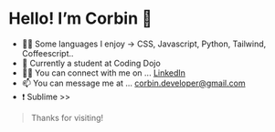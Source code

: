 # Hello! I’m Corbin 👋 

- 👨‍💻 Some languages I enjoy → CSS, Javascript, Python, Tailwind, Coffeescript..
- 🥷 Currently a student at Coding Dojo 
- 🤝🏾 You can connect with me on ... [LinkedIn](https://www.linkedin.com/in/corbin-crawford-257b0423b/)
- 📫 You can message me at ... <corbin.developer@gmail.com>
- ❗ Sublime >>

> Thanks for visiting!

<!---
corbindeveloper/corbindeveloper is a ✨ special ✨ repository because its `README.md` (this file) appears on your GitHub profile.
You can click the Preview link to take a look at your changes.
--->
